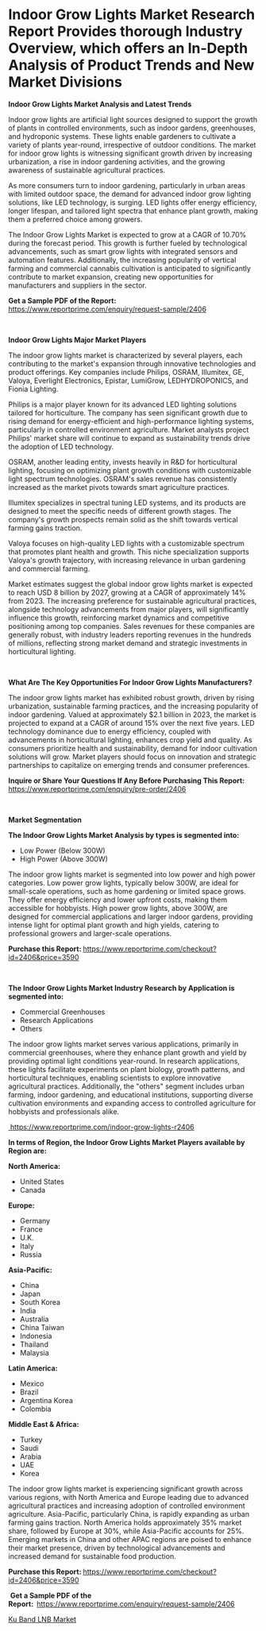 <p><h1>Indoor Grow Lights Market Research Report Provides thorough Industry Overview, which offers an In-Depth Analysis of Product Trends and New Market Divisions</h1></p><p><strong>Indoor Grow Lights Market Analysis and Latest Trends</strong></p>
<p><p>Indoor grow lights are artificial light sources designed to support the growth of plants in controlled environments, such as indoor gardens, greenhouses, and hydroponic systems. These lights enable gardeners to cultivate a variety of plants year-round, irrespective of outdoor conditions. The market for indoor grow lights is witnessing significant growth driven by increasing urbanization, a rise in indoor gardening activities, and the growing awareness of sustainable agricultural practices.</p><p>As more consumers turn to indoor gardening, particularly in urban areas with limited outdoor space, the demand for advanced indoor grow lighting solutions, like LED technology, is surging. LED lights offer energy efficiency, longer lifespan, and tailored light spectra that enhance plant growth, making them a preferred choice among growers.</p><p>The Indoor Grow Lights Market is expected to grow at a CAGR of 10.70% during the forecast period. This growth is further fueled by technological advancements, such as smart grow lights with integrated sensors and automation features. Additionally, the increasing popularity of vertical farming and commercial cannabis cultivation is anticipated to significantly contribute to market expansion, creating new opportunities for manufacturers and suppliers in the sector.</p></p>
<p><strong>Get a Sample PDF of the Report:&nbsp;</strong> <a href="https://www.reportprime.com/enquiry/request-sample/2406?utm_campaign=3260&utm_medium=2&utm_source=Github&utm_content=ia&utm_term=18032025&utm_id=indoor-grow-lights">https://www.reportprime.com/enquiry/request-sample/2406</a></p>
<p>&nbsp;</p>
<p><strong>Indoor Grow Lights Major Market Players</strong></p>
<p><p>The indoor grow lights market is characterized by several players, each contributing to the market's expansion through innovative technologies and product offerings. Key companies include Philips, OSRAM, Illumitex, GE, Valoya, Everlight Electronics, Epistar, LumiGrow, LEDHYDROPONICS, and Fionia Lighting.</p><p>Philips is a major player known for its advanced LED lighting solutions tailored for horticulture. The company has seen significant growth due to rising demand for energy-efficient and high-performance lighting systems, particularly in controlled environment agriculture. Market analysts project Philips' market share will continue to expand as sustainability trends drive the adoption of LED technology.</p><p>OSRAM, another leading entity, invests heavily in R&D for horticultural lighting, focusing on optimizing plant growth conditions with customizable light spectrum technologies. OSRAM's sales revenue has consistently increased as the market pivots towards smart agriculture practices.</p><p>Illumitex specializes in spectral tuning LED systems, and its products are designed to meet the specific needs of different growth stages. The company's growth prospects remain solid as the shift towards vertical farming gains traction.</p><p>Valoya focuses on high-quality LED lights with a customizable spectrum that promotes plant health and growth. This niche specialization supports Valoya's growth trajectory, with increasing relevance in urban gardening and commercial farming.</p><p>Market estimates suggest the global indoor grow lights market is expected to reach USD 8 billion by 2027, growing at a CAGR of approximately 14% from 2023. The increasing preference for sustainable agricultural practices, alongside technology advancements from major players, will significantly influence this growth, reinforcing market dynamics and competitive positioning among top companies. Sales revenues for these companies are generally robust, with industry leaders reporting revenues in the hundreds of millions, reflecting strong market demand and strategic investments in horticultural lighting.</p></p>
<p>&nbsp;</p>
<p><strong>What Are The Key Opportunities For Indoor Grow Lights Manufacturers?</strong></p>
<p><p>The indoor grow lights market has exhibited robust growth, driven by rising urbanization, sustainable farming practices, and the increasing popularity of indoor gardening. Valued at approximately $2.1 billion in 2023, the market is projected to expand at a CAGR of around 15% over the next five years. LED technology dominance due to energy efficiency, coupled with advancements in horticultural lighting, enhances crop yield and quality. As consumers prioritize health and sustainability, demand for indoor cultivation solutions will grow. Market players should focus on innovation and strategic partnerships to capitalize on emerging trends and consumer preferences.</p></p>
<p><strong>Inquire or Share Your Questions If Any Before Purchasing This Report:</strong> <a href="https://www.reportprime.com/enquiry/pre-order/2406?utm_campaign=3260&utm_medium=2&utm_source=Github&utm_content=ia&utm_term=18032025&utm_id=indoor-grow-lights">https://www.reportprime.com/enquiry/pre-order/2406</a></p>
<p>&nbsp;</p>
<p><strong>Market Segmentation</strong></p>
<p><strong>The Indoor Grow Lights Market Analysis by types is segmented into:</strong></p>
<p><ul><li>Low Power (Below 300W)</li><li>High Power (Above 300W)</li></ul></p>
<p><p>The indoor grow lights market is segmented into low power and high power categories. Low power grow lights, typically below 300W, are ideal for small-scale operations, such as home gardening or limited space grows. They offer energy efficiency and lower upfront costs, making them accessible for hobbyists. High power grow lights, above 300W, are designed for commercial applications and larger indoor gardens, providing intense light for optimal plant growth and high yields, catering to professional growers and larger-scale operations.</p></p>
<p><strong>Purchase this Report:&nbsp;</strong><a href="https://www.reportprime.com/checkout?id=2406&price=3590&utm_campaign=3260&utm_medium=2&utm_source=Github&utm_content=ia&utm_term=18032025&utm_id=indoor-grow-lights">https://www.reportprime.com/checkout?id=2406&price=3590</a></p>
<p>&nbsp;</p>
<p><strong>The Indoor Grow Lights Market Industry Research by Application is segmented into:</strong></p>
<p><ul><li>Commercial Greenhouses</li><li>Research Applications</li><li>Others</li></ul></p>
<p><p>The indoor grow lights market serves various applications, primarily in commercial greenhouses, where they enhance plant growth and yield by providing optimal light conditions year-round. In research applications, these lights facilitate experiments on plant biology, growth patterns, and horticultural techniques, enabling scientists to explore innovative agricultural practices. Additionally, the "others" segment includes urban farming, indoor gardening, and educational institutions, supporting diverse cultivation environments and expanding access to controlled agriculture for hobbyists and professionals alike.</p></p>
<p><a href="https://www.reportprime.com/indoor-grow-lights-r2406?utm_campaign=3260&utm_medium=2&utm_source=Github&utm_content=ia&utm_term=18032025&utm_id=indoor-grow-lights">&nbsp;https://www.reportprime.com/indoor-grow-lights-r2406</a></p>
<p><strong>In terms of Region, the Indoor Grow Lights Market Players available by Region are:</strong></p>
<p>
    <p> <strong> North America: </strong>
        <ul>
            <li>United States</li>
            <li>Canada</li>
        </ul>
        </p> 
    <p> <strong> Europe: </strong>
        <ul>
            <li>Germany</li>
            <li>France</li>
            <li>U.K.</li>
            <li>Italy</li>
            <li>Russia</li>
        </ul>
        </p> 
    <p> <strong> Asia-Pacific: </strong>
        <ul>
            <li>China</li>
            <li>Japan</li>
            <li>South Korea</li>
            <li>India</li>
            <li>Australia</li>
            <li>China Taiwan</li>
            <li>Indonesia</li>
            <li>Thailand</li>
            <li>Malaysia</li>
        </ul>
        </p> 
    <p> <strong> Latin America: </strong>
        <ul>
            <li>Mexico</li>
            <li>Brazil</li>
            <li>Argentina Korea</li>
            <li>Colombia</li>
        </ul>
        </p> 
    <p> <strong> Middle East & Africa: </strong>
        <ul>
            <li>Turkey</li>
            <li>Saudi</li>
            <li>Arabia</li>
            <li>UAE</li>
            <li>Korea</li>
        </ul>
    </p>
    </p>
<p><p>The indoor grow lights market is experiencing significant growth across various regions, with North America and Europe leading due to advanced agricultural practices and increasing adoption of controlled environment agriculture. Asia-Pacific, particularly China, is rapidly expanding as urban farming gains traction. North America holds approximately 35% market share, followed by Europe at 30%, while Asia-Pacific accounts for 25%. Emerging markets in China and other APAC regions are poised to enhance their market presence, driven by technological advancements and increased demand for sustainable food production.</p></p>
<p><strong>Purchase this Report: </strong><a href="https://www.reportprime.com/checkout?id=2406&price=3590&utm_campaign=3260&utm_medium=2&utm_source=Github&utm_content=ia&utm_term=18032025&utm_id=indoor-grow-lights">https://www.reportprime.com/checkout?id=2406&price=3590</a></p>
<p>&nbsp;<strong>Get a Sample PDF of the Report:&nbsp;&nbsp;</strong><a href="https://www.reportprime.com/enquiry/request-sample/2406?utm_campaign=3260&utm_medium=2&utm_source=Github&utm_content=ia&utm_term=18032025&utm_id=indoor-grow-lights">https://www.reportprime.com/enquiry/request-sample/2406</a></p>
<p><strong></strong></p>
<p><p><a href="https://github.com/gavalegeyndt26/Market-Research-Report-List-1/blob/main/ku-band-lnb-market.md?utm_campaign=3260&utm_medium=2&utm_source=Github&utm_content=ia&utm_term=18032025&utm_id=indoor-grow-lights">Ku Band LNB Market</a></p></p>